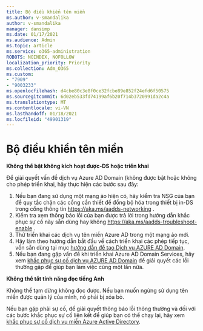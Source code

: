 ```yaml
---
title: Bộ điều khiển tên miền
ms.author: v-smandalika
author: v-smandalika
manager: dansimp
ms.date: 01/17/2021
ms.audience: Admin
ms.topic: article
ms.service: o365-administration
ROBOTS: NOINDEX, NOFOLLOW
localization_priority: Priority
ms.collection: Adm_O365
ms.custom:
- "7909"
- "9003233"
ms.openlocfilehash: d4cbe80c3e8f0ce32fcbe89e852f24efd6f50575
ms.sourcegitcommit: 6d02eb533fd74199af6b20f714b3720991da2c4a
ms.translationtype: MT
ms.contentlocale: vi-VN
ms.lasthandoff: 01/18/2021
ms.locfileid: "49901319"
---
```

# <a name="domain-controller"></a>Bộ điều khiển tên miền

**Không thể bật không kích hoạt được-DS hoặc triển khai**

Để giải quyết vấn đề dịch vụ Azure AD Domain (không được bật hoặc không cho phép triển khai, hãy thực hiện các bước sau đây:

1. Nếu bạn đang sử dụng một mạng ảo hiện có, hãy kiểm tra NSG của bạn để quy tắc chặn các cổng cần thiết để đồng bộ hóa trong thiết bị in-DS trong cổng thông tin https://aka.ms/aadds-networking .
2. Kiểm tra xem thông báo lỗi của bạn được trả lời trong hướng dẫn khắc phục sự cố này sẵn dùng hay không  https://aka.ms/aadds-troubleshoot-enable .
3. Thử triển khai các dịch vụ tên miền Azure AD trong một mạng ảo mới.
4. Hãy làm theo hướng dẫn bắt đầu về cách triển khai các phép tiếp tục, vốn sẵn dùng tại mục [hướng dẫn để tạo Dịch vụ AZURE AD Domain](https://docs.microsoft.com/azure/active-directory-domain-services/tutorial-create-instance).
5. Nếu bạn đang gặp vấn đề khi triển khai Azure AD Domain Services, hãy xem [khắc phục sự cố dịch vụ AZURE AD Domain](https://docs.microsoft.com/azure/active-directory-domain-services/troubleshoot) để giải quyết các lỗi thường gặp để giúp bạn làm việc cùng một lần nữa. 

**Không thể tắt tính năng đọc tiếng Anh**

Không thể tạm dừng không đọc được. Nếu bạn muốn ngừng sử dụng tên miền được quản lý của mình, nó phải bị xóa bỏ.

Nếu bạn gặp phải sự cố, để giải quyết thông báo lỗi thông thường và đối với các bước khắc phục sự cố liên kết để giúp bạn có thể chạy lại, hãy xem [khắc phục sự cố dịch vụ miền Azure Active Directory](https://docs.microsoft.com/azure/active-directory-domain-services/troubleshoot).

